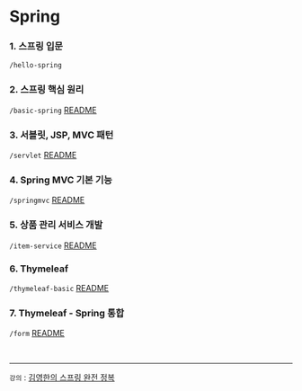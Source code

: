 # Spring


### 1. 스프링 입문

`/hello-spring`

### 2. 스프링 핵심 원리

`/basic-spring`
[README](https://github.com/jmxx219/Spring-Study/tree/main/basic-spring/README.md)


### 3. 서블릿, JSP, MVC 패턴

`/servlet`
[README](https://github.com/jmxx219/Spring-Study/blob/main/servlet/README.md)

### 4. Spring MVC 기본 기능

`/springmvc`
[README](https://github.com/jmxx219/Spring-Study/blob/main/springmvc/README.md)

### 5. 상품 관리 서비스 개발

`/item-service`
[README](https://github.com/jmxx219/Spring-Study/blob/main/item-service/README.md)

### 6. Thymeleaf

`/thymeleaf-basic`
[README](https://github.com/jmxx219/Spring-Study/blob/main/thymeleaf-basic/README.md)


### 7. Thymeleaf - Spring 통합

`/form`
[README](https://github.com/jmxx219/Spring-Study/blob/main/form/README.md)

<br>

---
`강의` : [김영한의 스프링 완전 정복](https://www.inflearn.com/roadmaps/373)
